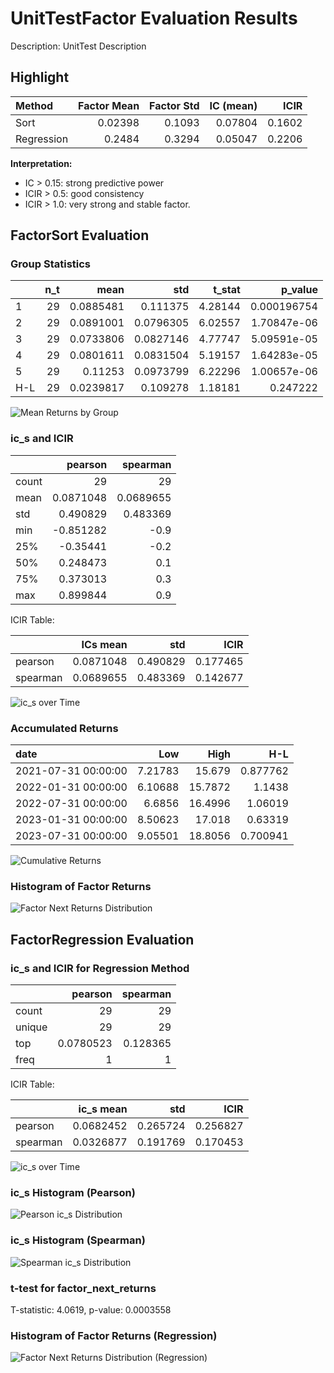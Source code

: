 # UnitTestFactor Evaluation Results

Description: UnitTest Description

## Highlight

| Method     |   Factor Mean |   Factor Std |   IC (mean) |   ICIR |
|:-----------|--------------:|-------------:|------------:|-------:|
| Sort       |       0.02398 |       0.1093 |     0.07804 | 0.1602 |
| Regression |       0.2484  |       0.3294 |     0.05047 | 0.2206 |

**Interpretation:**  

- IC > 0.15: strong predictive power
- ICIR > 0.5: good consistency
- ICIR > 1.0: very strong and stable factor.

## FactorSort Evaluation

### Group Statistics

|     |   n_t |      mean |       std |   t_stat |     p_value |
|:----|------:|----------:|----------:|---------:|------------:|
| 1   |    29 | 0.0885481 | 0.111375  |  4.28144 | 0.000196754 |
| 2   |    29 | 0.0891001 | 0.0796305 |  6.02557 | 1.70847e-06 |
| 3   |    29 | 0.0733806 | 0.0827146 |  4.77747 | 5.09591e-05 |
| 4   |    29 | 0.0801611 | 0.0831504 |  5.19157 | 1.64283e-05 |
| 5   |    29 | 0.11253   | 0.0973799 |  6.22296 | 1.00657e-06 |
| H-L |    29 | 0.0239817 | 0.109278  |  1.18181 | 0.247222    |

![Mean Returns by Group](plots/group_means.png)

### ic_s and ICIR

|       |    pearson |   spearman |
|:------|-----------:|-----------:|
| count | 29         | 29         |
| mean  |  0.0871048 |  0.0689655 |
| std   |  0.490829  |  0.483369  |
| min   | -0.851282  | -0.9       |
| 25%   | -0.35441   | -0.2       |
| 50%   |  0.248473  |  0.1       |
| 75%   |  0.373013  |  0.3       |
| max   |  0.899844  |  0.9       |

ICIR Table:

|          |   ICs mean |      std |     ICIR |
|:---------|-----------:|---------:|---------:|
| pearson  |  0.0871048 | 0.490829 | 0.177465 |
| spearman |  0.0689655 | 0.483369 | 0.142677 |

![ic_s over Time](plots/ics.png)

### Accumulated Returns

| date                |     Low |    High |      H-L |
|:--------------------|--------:|--------:|---------:|
| 2021-07-31 00:00:00 | 7.21783 | 15.679  | 0.877762 |
| 2022-01-31 00:00:00 | 6.10688 | 15.7872 | 1.1438   |
| 2022-07-31 00:00:00 | 6.6856  | 16.4996 | 1.06019  |
| 2023-01-31 00:00:00 | 8.50623 | 17.018  | 0.63319  |
| 2023-07-31 00:00:00 | 9.05501 | 18.8056 | 0.700941 |

![Cumulative Returns](plots/accumulated_returns.png)

### Histogram of Factor Returns

![Factor Next Returns Distribution](plots/factor_next_returns_hist.png)

## FactorRegression Evaluation

### ic_s and ICIR for Regression Method

|        |    pearson |   spearman |
|:-------|-----------:|-----------:|
| count  | 29         |  29        |
| unique | 29         |  29        |
| top    |  0.0780523 |   0.128365 |
| freq   |  1         |   1        |

ICIR Table:

|          |   ic_s mean |      std |     ICIR |
|:---------|------------:|---------:|---------:|
| pearson  |   0.0682452 | 0.265724 | 0.256827 |
| spearman |   0.0326877 | 0.191769 | 0.170453 |

![ic_s over Time](plots/ics_regression.png)

### ic_s Histogram (Pearson)

![Pearson ic_s Distribution](plots/ics_pearson_hist_regression.png)

### ic_s Histogram (Spearman)

![Spearman ic_s Distribution](plots/ics_spearman_hist_regression.png)

### t-test for factor_next_returns

T-statistic: 4.0619, p-value: 0.0003558

### Histogram of Factor Returns (Regression)

![Factor Next Returns Distribution (Regression)](plots/factor_next_returns_hist_regression.png)
